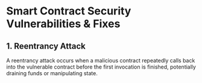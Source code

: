 
# Smart Contract Security Vulnerabilities & Fixes

## 1. Reentrancy Attack
A reentrancy attack occurs when a malicious contract repeatedly calls back into the vulnerable contract before the first invocation is finished, potentially draining funds or manipulating state.
